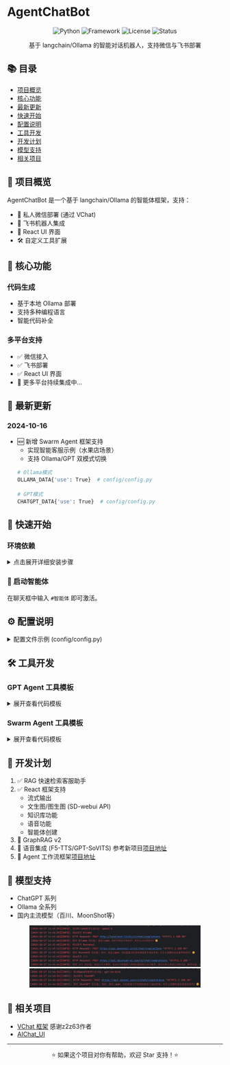 # AgentChatBot

<div align="center">

![Python](https://img.shields.io/badge/python-3.10-blue)
![Framework](https://img.shields.io/badge/framework-langchain-orange)
![License](https://img.shields.io/badge/license-MIT-green)
![Status](https://img.shields.io/badge/status-active-success)

基于 langchain/Ollama 的智能对话机器人，支持微信与飞书部署
</div>

## 📚 目录

- [项目概览](#-项目概览)
- [核心功能](#-核心功能)
- [最新更新](#-最新更新)
- [快速开始](#-快速开始)
- [配置说明](#-配置说明)
- [工具开发](#-工具开发)
- [开发计划](#-开发计划)
- [模型支持](#-模型支持)
- [相关项目](#-相关项目)

## 🌟 项目概览

AgentChatBot 是一个基于 langchain/Ollama 的智能体框架，支持：
- 🤖 私人微信部署 (通过 VChat)
- 💼 飞书机器人集成
- 🎨 React UI 界面
- 🛠 自定义工具扩展

## 🚀 核心功能

### 代码生成
- 基于本地 Ollama 部署
- 支持多种编程语言
- 智能代码补全

### 多平台支持
- ✅ 微信接入
- ✅ 飞书部署
- ✅ React UI 界面
- 🔧 更多平台持续集成中...

## 📢 最新更新

### 2024-10-16
- 🆕 新增 Swarm Agent 框架支持
  - 实现智能客服示例（水果店场景）
  - 支持 Ollama/GPT 双模式切换
  ```bash
  # Ollama模式
  OLLAMA_DATA{'use': True}  # config/config.py
  
  # GPT模式
  CHATGPT_DATA{'use': True}  # config/config.py
  ```

## 🚀 快速开始

### 环境依赖

<details>
<summary>点击展开详细安装步骤</summary>

1. **基础环境**
   - [Redis 安装教程](https://blog.csdn.net/weixin_43883917/article/details/114632709)
   - [MySQL 安装教程](https://blog.csdn.net/weixin_41330897/article/details/142899070)
   - [Ollama 安装教程](https://blog.csdn.net/qq_40999403/article/details/139320266)
   - [Anaconda 安装教程](https://blog.csdn.net/weixin_45525272/article/details/129265214)

2. **项目安装**
```bash
# 克隆项目
git clone https://github.com/panxingfeng/agent_chat_wechat.git
cd agent_chat_wechat

# 创建环境
conda create --name agent_wechat python=3.10
conda activate agent_wechat

# 安装依赖
pip install -r requirements.txt -i https://pypi.tuna.tsinghua.edu.cn/simple/
pip install aiohttp pytz vchat langchain_openai transformers -i https://pypi.tuna.tsinghua.edu.cn/simple/
pip install mysql-connector-python langchain pillow aiofiles -i https://pypi.tuna.tsinghua.edu.cn/simple/
pip install git+https://github.com/openai/swarm.git

# 启动项目
python main.py
```
</details>

### 🤖 启动智能体
在聊天框中输入 `#智能体` 即可激活。

## ⚙️ 配置说明

<details>
<summary>配置文件示例 (config/config.py)</summary>

```python
CHATGPT_DATA = {
    'use': False,
    'model': 'gpt-4o-mini',
    'key': '',
    'url': 'https://api.openai.com/v1',
    'temperature': 0.7,
}

OLLAMA_DATA = {
    'use': True,
    'model': 'qwen2.5',
    'key': 'EMPTY',
    'api_url': 'http://localhost:11434/v1/'
}

# 更多配置选项...
```
</details>

## 🛠 工具开发

### GPT Agent 工具模板
<details>
<summary>展开查看代码模板</summary>

```python
class CodeGenAPIWrapper(BaseModel):
    base_url: ClassVar[str] = "http://localhost:11434/api/chat"
    content_role: ClassVar[str] = CODE_BOT_PROMPT_DATA.get("description")
    model: ClassVar[str] = OLLAMA_DATA.get("code_model") #可以使用其他的本地模型，自行修改

    def run(self, query: str, model_name: str) -> str:
        logging.info(f"使用模型 {model_name} 处理用户请求: {query}")
        data = {
            "model": model_name,
            "messages": [{"role": "user", "content": self.content_role + query}],
            "stream": False,
        }
        response = requests.post(self.base_url, json=data)
        response.raise_for_status()

        try:
            result = response.json()
            return result.get("message", {}).get("content", "无法生成代码，请检查输入。")
        except requests.exceptions.JSONDecodeError as e:
            return f"解析 JSON 时出错: {e}"

    def generate_code(self, query: str) -> str:
        try:
            result = self.run(query, self.model)
            if "无法生成代码" not in result:
                return result
        except Exception as e:
            logging.error(f"生成代码时出错: {e}")
        return "代码生成失败，请稍后再试。"

code_generator = CodeGenAPIWrapper()

@tool
def code_gen(query: str) -> str:
    """代码生成工具：根据用户描述生成相应的代码实现。"""
    return code_generator.generate_code(query)

# 返回工具信息
def register_tool():
    tool_func = code_gen  # 工具函数
    tool_func.__name__ = "code_gen"
    return {
        "name": "code_gen",
        "agent_tool": tool_func,
        "description": "代码生成工具"
    }
```
</details>

### Swarm Agent 工具模板
<details>
<summary>展开查看代码模板</summary>

```python
def code_gen(query: str, code_type: str) -> str:
    """代码生成工具：根据用户描述生成相应的代码实现。"""
    client = OllamaClient()
    print("使用代码生成工具")
    prompt = CODE_BOT_PROMPT_DATA.get("description").format(code_type=code_type)
    messages = [
        {"role": "system", "content": prompt},
        {"role": "user", "content": query}
    ]

    response = client.invoke(messages, model=OLLAMA_DATA.get("code_model"))
    return response

在swarm_agent_bot.py中增加工具的智能体
    self.code_agent = Agent(
    name="Code Agent",
    instructions=CODE_BOT_PROMPT_DATA.get("description"),
    function=[code_gen],
    model=OLLAMA_DATA.get("model")
    )

在主智能体中增加一个跳转的方法：
self.agent = Agent(
    name="Bot Agent",
    instructions=self.instructions,
    functions=[self.transfer_to_code],  # 任务转发
    model=OLLAMA_DATA.get("model")
    )

#跳转code智能体
def transfer_to_code(self, query, code_type):
    print(f"使用的代码语言 {code_type} ,问题是 {query}")
    return self.code_agent
```
</details>

## 📅 开发计划

1. ✅ RAG 快速检索客服助手
2. ✅ React 框架支持
   - 流式输出
   - 文生图/图生图 (SD-webui API)
   - 知识库功能
   - 语音功能
   - 智能体创建
3. 🚧 GraphRAG v2
4. 🚧 语音集成 (F5-TTS/GPT-SoVITS) 参考新项目[项目地址](https://github.com/panxingfeng/agent_workflow)
5. 🚧 Agent 工作流框架[项目地址](https://github.com/panxingfeng/agent_workflow)

## 🤖 模型支持

- ChatGPT 系列
- Ollama 全系列
- 国内主流模型（百川、MoonShot等）

<div align="center">
<img src="./images/img4.png" width="400" />
<img src="./images/img5.png" width="400" />
</div>

## 🔗 相关项目

- [VChat 框架](https://github.com/z2z63/VChat) 感谢z2z63作者
- [AIChat_UI](https://github.com/panxingfeng/AIChat_UI)

---

<div align="center">
⭐️ 如果这个项目对你有帮助，欢迎 Star 支持！⭐️
</div>
